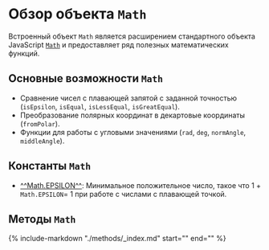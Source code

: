 #  Обзор объекта `Math`
Встроенный объект `Math` является расширением стандартного объекта JavaScript <a href="https://developer.mozilla.org/en-US/docs/Web/JavaScript/Reference/Global_Objects/Math" target="_blank" rel="noopener noreferrer">`Math`</a> и предоставляет ряд полезных математических функций.

## Основные возможности `Math`
- Сравнение чисел с плавающей запятой с заданной точностью (`isEpsilon`, `isEqual`, `isLessEqual`, `isGreatEqual`).
- Преобразование полярных координат в декартовые координаты (`fromPolar`).
- Функции для работы с угловыми значениями (`rad`, `deg`, `normAngle`, `middleAngle`).

## Константы `Math`
- [^^Math.EPSILON^^](constants/EPSILON.md): Минимальное положительное число, такое что 1 + `Math.EPSILON`= 1 при работе с числами с плавающей точкой.

## Методы `Math`
{%
    include-markdown "./methods/_index.md"
    start="<!--start-->"
    end="<!--end-->"
%}


